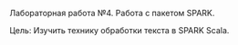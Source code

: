 Лабораторная работа №4. Работа с пакетом SPARK.

Цель: Изучить технику обработки текста в SPARK Scala.

